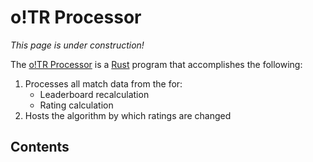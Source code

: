 # o!TR Processor

*This page is under construction!*

The [o!TR Processor](https://github.com/osu-tournament-rating/otr-processor) is a [Rust](https://www.rust-lang.org/) program that accomplishes the following:

1. Processes all match data from the [](o-TR-API.md) for:
    * Leaderboard recalculation
    * Rating calculation
2. Hosts the algorithm by which ratings are changed

## Contents

<toc depth="1" />
